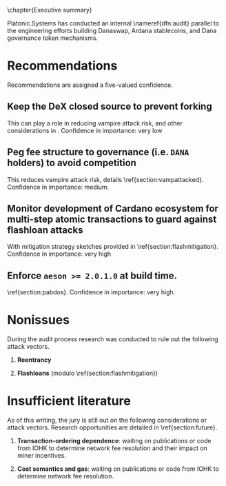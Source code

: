 \chapter{Executive summary}

Platonic.Systems has conducted an internal \nameref{dfn:audit} parallel to the engineering efforts building Danaswap, Ardana stablecoins, and Dana governance token mechanisms. 

# Recommendations

Recommendations are assigned a five-valued confidence. 

## Keep the DeX closed source to prevent forking

This can play a role in reducing vampire attack risk, and other considerations in . Confidence in importance: very low

## Peg fee structure to governance (i.e. `DANA` holders) to avoid competition 

This reduces vampire attack risk, details \ref{section:vampattacked}. Confidence in importance: medium. 

## Monitor development of Cardano ecosystem for **multi-step atomic transactions** to guard against flashloan attacks

With mitigation strategy sketches provided in \ref{section:flashmitigation}. Confidence in importance: very high

## Enforce `aeson >= 2.0.1.0` at build time.

\ref{section:pabdos}. Confidence in importance: very high. 

# Nonissues

During the audit process research was conducted to rule out the following attack vectors.

1. **Reentrancy**

2. **Flashloans** (modulo \ref{section:flashmitigation})


# Insufficient literature

As of this writing, the jury is still out on the following considerations or attack vectors. Research opportunities are detailed in \ref{section:future}.

1. **Transaction-ordering dependence**: waiting on publications or code from IOHK to determine network fee resolution and their impact on miner incentives. 

2. **Cost semantics and gas**: waiting on publications or code from IOHK to determine network fee resolution. 


